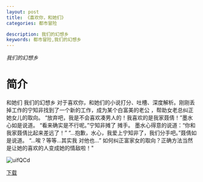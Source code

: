 ```yaml
---
layout: post
title: 《喜欢你，和她们》
categories: 都市冒险

description: 我们的幻想乡
keywords: 都市冒险,我们的幻想乡
---
```


*我们的幻想乡*

# 简介
和她们   我们的幻想乡   对于喜欢你，和她们的小说打分、吐槽、深度解析。刚刚丢掉工作的宁知非找到了一个新的工作，成为某个白富美的老公 
，帮助女老总纠正她女儿的取向。 “放弃吧，我是不会喜欢凑男人的！我喜欢的是我家聂倩！”墨水心如是说道。 “看来确实是不行呢。”宁知非摊了 
摊手。 墨水心得意的说道：“你和我家聂倩比起来差远了！” “…抱歉，水心，我爱上宁知非了，我们分手吧。”聂倩如是说道。 “…唉？等等...其实我
对他也...” 如何纠正富家女的取向？正确方法当然是让她的喜欢的人变成她的情敌啦！"

![uifQCd](https://cdn.jsdelivr.net/gh/YYbooks0/yybooks0img@master/bookscover2/uifQCd.1x02dhcwivhc.jpg)

[下载](https://public.by.files.1drv.com/y4m7k5g4R7_KSUjJ_kZ6r0bDCfR1E334bg0C-szgGUXDdjcJWLR38jmI7JICInDc4-z59v1nH0tJ_TjWiBM9QZGWNFog8wOsVSwKYE99zN05hzTQh0qRgynJJcT1cNR2cE_elNtcZFEpMcZktE9vBulrgPJCv9om-VbwWPhfpswJIF8nnJx24mimoNjd7mkvlwkWfICP8CGLb190-3cIgP7XqYFooCIxo3pMYn36UvbGuKSbAef1jaI4pX-NaDbfKbO)

